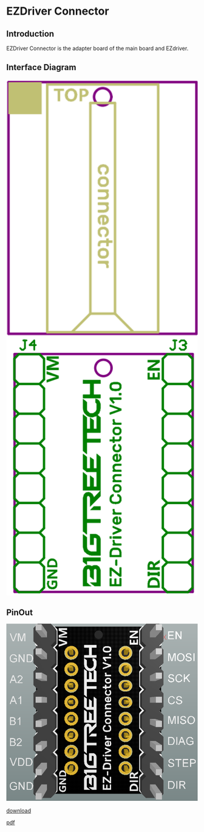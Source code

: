 # EZDriver Connector

## **Introduction**

EZDriver Connector is the adapter board of the main board and EZdriver.

## **Interface Diagram**

<img src=img/EZDriver_Connector/EZDriver_Connector_Interface1.png width="600"/>

<img src=img/EZDriver_Connector/EZDriver_Connector_Interface.png width="600"/>

## **PinOut**

<img src=img/EZDriver_Connector/EZDriver_Connector_Pin.png width="600"/>

[download](https://raw.githack.com/z1996xm/BIGTREETECH/main/docs/prints/calibrate_size.stl)

[pdf](https://raw.githack.com/z1996xm/BIGTREETECH/main/docs/download/Octopus_V1.0.pdf)

